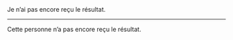 <!---->Je n’ai pas encore reçu le résultat.

---

<!---->Cette personne n’a pas encore reçu le résultat.
